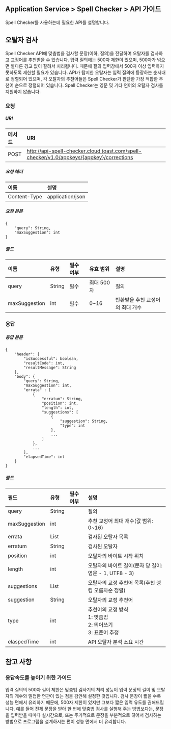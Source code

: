 ## Application Service > Spell Checker > API 가이드

Spell Checker를 사용하는데 필요한 API를 설명합니다.

## 오탈자 검사

Spell Checker API에 맞춤법을 검사할 문장(이하, 질의)을 전달하여 오탈자를 검사하고 교정어를 추천받을 수 있습니다. 입력 질의에는 500자 제한이 있으며, 500자가 넘으면 별다른 경고 없이 잘려서 처리됩니다. 때문에 질의 입력창에서 500자 이상 입력하지 못하도록 제한할 필요가 있습니다. API가 탐지한 오탈자는 입력 질의에 등장하는 순서대로 정렬되어 있으며, 각 오탈자의 추천어들은 Spell Checker가 판단한 가장 적합한 추천어 순으로 정렬되어 있습니다. Spell Checker는 영문 및 기타 언어의 오탈자 검사를 지원하지 않습니다.

### 요청

##### URI
| 메서드 | URI |
|:---|:---|
| POST | http://api-spell-checker.cloud.toast.com/spell-checker/v1.0/appkeys/{appkey}/corrections |

##### 요청 헤더
| 이름 | 설명 |
|:---|:---|
| Content-Type | application/json |

##### 요청 본문
```
{
    "query": String,
    "maxSuggestion": int
}
```

##### 필드
| 이름 | 유형 | 필수 여부 | 유효 범위 | 설명 |
|:---|:---|:---|:---|:---|
| query | String | 필수 | 최대 500자 | 질의 |
| maxSuggestion | int | 필수 | 0~16 | 반환받을 추천 교정어의 최대 개수 |

### 응답

##### 응답 본문
```
{
    "header": {
        "isSuccessful": boolean,
        "resultCode": int,
        "resultMessage": String
    },
    "body": {
        "query": String,
        "maxSuggestion": int,
        "errata" : [
            {
                "erratum": String,
                "position": int,
                "length": int,
                "suggestions": [
                    {
                        "suggestion": String,
                        "type": int
                    },
                    ...
                ]
            },
            ...
        ],
        "elapsedTime": int
    }
}
```

##### 필드
| 필드 | 유형 | 필수 여부 | 설명 |
|:---|:---|:---|:---|
| query | String | | 질의 |
| maxSuggestion | int |  | 추천 교정어 최대 개수(값 범위: 0~16) |
| errata | List | | 검사된 오탈자 목록 |
| erratum | String | | 검사된 오탈자 |
| position | int | |  오탈자의 바이트 시작 위치 |
| length | int | | 오탈자의 바이트 길이(문자 당 길이: 영문 - 1, UTF8 - 3) |
| suggestions | List | | 오탈자의 교정 추천어 목록(추천 랭킹 오름차순 정렬) |
| suggestion | String | | 오탈자의 교정 추천어 |
| type | int | | 추천어의 교정 방식<br>1: 맞춤법<br>2: 띄어쓰기<br>3: 표준어 추정 |
| elaspedTime | int | | API 오탈자 분석 소요 시간 |


## 참고 사항

### 응답속도를 높이기 위한 가이드

입력 질의의 500자 길이 제한은 맞춤법 검사기의 처리 성능이 입력 문장의 길이 및 오탈자의 개수와 밀접한 연관이 있는 점을 감안해 설정한 것입니다. 검사 문장이 짧을 수록 성능 면에서 유리하기 때문에, 500자 제한이 있지만 그보다 짧은 입력 유도를 권해드립니다. 예를 들어 전체 문장을 받아 한 번에 맞춤법 검사를 실행해 주는 방법보다는, 문장을 입력받을 때마다 실시간으로, 또는 주기적으로 문장을 부분적으로 끊어서 검사하는 방법으로 프로그램을 설계하시는 편이 성능 면에서 더 유리합니다.